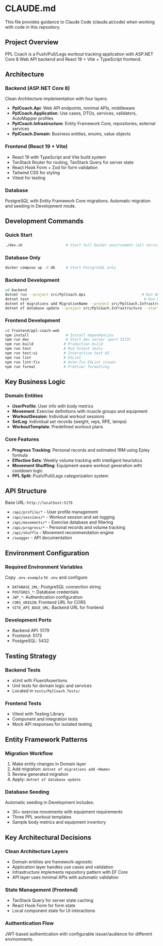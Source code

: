 # CLAUDE.md

This file provides guidance to Claude Code (claude.ai/code) when working with code in this repository.

## Project Overview

PPL Coach is a Push/Pull/Legs workout tracking application with ASP.NET Core 8 Web API backend and React 19 + Vite + TypeScript frontend.

## Architecture

### Backend (ASP.NET Core 8)
Clean Architecture implementation with four layers:
- **PplCoach.Api**: Web API endpoints, minimal APIs, middleware
- **PplCoach.Application**: Use cases, DTOs, services, validators, AutoMapper profiles
- **PplCoach.Infrastructure**: Entity Framework Core, repositories, external services
- **PplCoach.Domain**: Business entities, enums, value objects

### Frontend (React 19 + Vite)
- React 19 with TypeScript and Vite build system
- TanStack Router for routing, TanStack Query for server state
- React Hook Form + Zod for form validation
- Tailwind CSS for styling
- Vitest for testing

### Database
PostgreSQL with Entity Framework Core migrations. Automatic migration and seeding in Development mode.

## Development Commands

### Quick Start
```bash
./dev.sh                    # Start full Docker environment (all services)
```

### Database Only
```bash
docker compose up -d db     # Start PostgreSQL only
```

### Backend Development
```bash
cd backend
dotnet run --project src/PplCoach.Api                          # Run API server (port 5179)
dotnet test                                                     # Run unit tests
dotnet ef migrations add MigrationName --project src/PplCoach.Infrastructure --startup-project src/PplCoach.Api
dotnet ef database update --project src/PplCoach.Infrastructure --startup-project src/PplCoach.Api
```

### Frontend Development
```bash
cd frontend/ppl-coach-web
npm install                 # Install dependencies
npm run dev                 # Start dev server (port 5173)
npm run build              # Production build
npm run test               # Run Vitest tests
npm run test:ui            # Interactive test UI
npm run lint               # ESLint
npm run lint:fix           # Auto-fix ESLint issues
npm run format             # Prettier formatting
```

## Key Business Logic

### Domain Entities
- **UserProfile**: User info with body metrics
- **Movement**: Exercise definitions with muscle groups and equipment
- **WorkoutSession**: Individual workout sessions
- **SetLog**: Individual set records (weight, reps, RPE, tempo)
- **WorkoutTemplate**: Predefined workout plans

### Core Features
- **Progress Tracking**: Personal records and estimated 1RM using Epley formula
- **Effective Sets**: Weekly volume tracking with intelligent heuristics
- **Movement Shuffling**: Equipment-aware workout generation with cooldown logic
- **PPL Split**: Push/Pull/Legs categorization system

## API Structure

Base URL: `http://localhost:5179`
- `/api/profile/*` - User profile management
- `/api/sessions/*` - Workout session and set logging
- `/api/movements/*` - Exercise database and filtering
- `/api/progress/*` - Personal records and volume tracking
- `/api/shuffle` - Movement recommendation engine
- `/swagger` - API documentation

## Environment Configuration

### Required Environment Variables
Copy `.env.example` to `.env` and configure:
- `DATABASE_URL`: PostgreSQL connection string
- `POSTGRES_*`: Database credentials
- `JWT_*`: Authentication configuration
- `CORS_ORIGIN`: Frontend URL for CORS
- `VITE_API_BASE_URL`: Backend URL for frontend

### Development Ports
- Backend API: 5179
- Frontend: 5173
- PostgreSQL: 5432

## Testing Strategy

### Backend Tests
- xUnit with FluentAssertions
- Unit tests for domain logic and services
- Located in `tests/PplCoach.Tests/`

### Frontend Tests
- Vitest with Testing Library
- Component and integration tests
- Mock API responses for isolated testing

## Entity Framework Patterns

### Migration Workflow
1. Make entity changes in Domain layer
2. Add migration: `dotnet ef migrations add <Name>`
3. Review generated migration
4. Apply: `dotnet ef database update`

### Database Seeding
Automatic seeding in Development includes:
- 30+ exercise movements with equipment requirements
- Three PPL workout templates
- Sample body metrics and equipment inventory

## Key Architectural Decisions

### Clean Architecture Layers
- Domain entities are framework-agnostic
- Application layer handles use cases and validation
- Infrastructure implements repository pattern with EF Core
- API layer uses minimal APIs with automatic validation

### State Management (Frontend)
- TanStack Query for server state caching
- React Hook Form for form state
- Local component state for UI interactions

### Authentication Flow
JWT-based authentication with configurable issuer/audience for different environments.